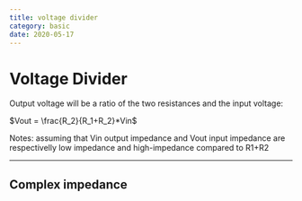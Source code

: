 ```yaml
---
title: voltage divider
category: basic
date: 2020-05-17
---
```


# Voltage Divider

Output voltage will be a ratio of the two resistances and the input voltage:

$Vout = \frac{R_2}{R_1+R_2}*Vin$

Notes: assuming that Vin output impedance and Vout input impedance are respectivelly low impedance and high-impedance compared to R1+R2

----

## Complex impedance

